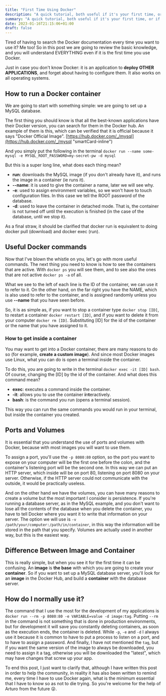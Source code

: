 ```yaml
---
title: "First Time Using Docker"
description: "A quick tutorial, both useful if it's your first time, or if you need to refresh your knowledge of Docker."
summary: "A quick tutorial, both useful if it's your first time, or if you need to refresh your knowledge of Docker."
date: 2023-01-16T21:15:06+01:00
draft: false
---
```


Tired of having to search the Docker documentation every time you want to use it? Me too! So in this post we are going to review the basic knowledge, and you will understand EVERYTHING even if it is the first time you use Docker.

Just in case you don't know Docker: it is an application to **deploy OTHER APPLICATIONS**, and forget about having to configure them. It also works on all operating systems.

## How to run a Docker container

We are going to start with something simple: we are going to set up a MySQL database.

The first thing you should know is that all the best-known applications have their Docker version, you can search for them in the Docker hub. An example of them is this, which can be verified that it is official because it says "Docker Official Image". [https://hub.docker.com/_/mysql](https://hub.docker.com/_/mysql "smartCard-inline")

And you simply put the following in the terminal `docker run --name some-mysql -e MYSQL_ROOT_PASSWORD=my-secret-pw -d mysql`

But this is a super long line, what does each thing mean?

- **run**: downloads the MySQL image (if you don't already have it), and runs the image in a container (ie runs it).
- **--name**: it is used to give the container a name, later we will see why.
- **-e**: used to assign environment variables, so we won't have to touch configuration files. In this case we tell the ROOT password of the database.
- **-d**: used to leave the container in detached mode. That is, the container is not turned off until the execution is finished (in the case of the database, until we stop it).

As a final straw, it should be clarified that docker run is equivalent to doing docker pull (download) and docker exec (run).

## Useful Docker commands

Now that I've blown the whistle on you, let's go with more useful commands. The next thing you need to know is how to see the containers that are active. With `docker ps` you will see them, and to see also the ones that are not active `docker ps -a` of all.

What we see to the left of each line is the ID of the container, we can use it to refer to it. On the other hand, on the far right you have the NAME, which is also used to refer to the container, and is assigned randomly unless you use **--name** that you have seen before.

So, it is as simple as, if you want to stop a container type `docker stop [ID]`, to restart a container `docker restart [ID]`, and if you want to delete it from your computer `docker rm [ID]`. Substituting [ID] for the id of the container or the name that you have assigned to it.

### How to get inside a container

You may want to get into a Docker container, there are many reasons to do so (for example, **create a custom image**). And since most Docker images use Linux, what you can do is open a terminal inside the container.

To do this, you are going to write in the terminal `docker exec -it [ID] bash`. Of course, changing the [ID] by the id of the container. And what does this command mean?

- **exec**: executes a command inside the container.
- **-it**: allows you to use the container **i**n**t**eractively.
- **bash**: is the command you run (opens a terminal session).

This way you can run the same commands you would run in your terminal, but inside the container you created.

## Ports and Volumes

It is essential that you understand the use of ports and volumes with Docker, because with most images you will want to use them.

To assign a port, you'll use the `-p 8080:80` option, so the port you want to expose on your computer will be the first one before the colon, and the container's listening port will be the second one. In this way we can put an HTTP server, which inside will be on port 80, listening on port 8080 on your server. Otherwise, if the HTTP server could not communicate with the outside, it would be practically useless.

And on the other hand we have the volumes, you can have many reasons to create a volume but the most important I consider is persistence. If you're running a database server, as in the MySQL example, and you don't want to lose all the contents of the database when you delete the container, you have to tell Docker where you want it to write that information on your server. The option we will use is `-v /path/your/computer:/path/in/container`, in this way the information will be stored in the path that you specify. Volumes are actually used in another way, but this is the easiest way.

## Difference Between Image and Container

This is really simple, but when you see it for the first time it can be confusing. An **image** is **the base** with which you are going to create your **container**. So if you want to set up a MySQL database server, you'll look for an **image** in the Docker Hub, and build a **container** with the database server.

## How do I normally use it?

The command that I use the most for the development of my applications is `docker run --rm -p 8080:80 -e VARIABLE=value -d image:tag`. Putting `--rm` in the command is not something that is done in production environments, but for development it will save you constantly deleting containers, as soon as the execution ends, the container is deleted. While `-p`, `-e` and `-d` I always use it because it is common to have to put a process to listen on a port, and to have to assign a password. And finally, I have not mentioned the `tag`, but if you want the same version of the image to always be downloaded, you need to assign it a tag, otherwise you will be downloaded the "latest", which may have changes that screw up your app.

To end this post, I just want to clarify that, although I have written this post in order to help the community, in reality it has also been written to remind me, every time I have to use Docker again, what is the minimum essential that I have to know so as not to die trying. So you're welcome for the help of Arturo from the future 😜.‌
